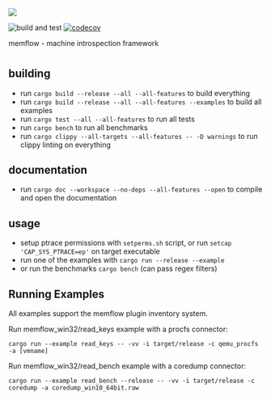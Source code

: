 ![](docs/logo.png)

![build and test](https://github.com/memflow/memflow/workflows/Build%20and%20test/badge.svg?branch=dev)
[![codecov](https://codecov.io/gh/memflow/memflow/branch/master/graph/badge.svg?token=XT7R158N6W)](https://codecov.io/gh/memflow/memflow)

memflow - machine introspection framework

#

## building
- run `cargo build --release --all --all-features` to build everything
- run `cargo build --release --all --all-features --examples` to build all examples
- run `cargo test --all --all-features` to run all tests
- run `cargo bench` to run all benchmarks
- run `cargo clippy --all-targets --all-features -- -D warnings` to run clippy linting on everything

## documentation
- run `cargo doc --workspace --no-deps --all-features --open` to compile and open the documentation

## usage
- setup ptrace permissions with `setperms.sh` script, or run `setcap 'CAP_SYS_PTRACE=ep'` on target executable
- run one of the examples with `cargo run --release --example`
- or run the benchmarks `cargo bench` (can pass regex filters)

## Running Examples

All examples support the memflow plugin inventory system.

Run memflow_win32/read_keys example with a procfs connector:

`cargo run --example read_keys -- -vv -i target/release -c qemu_procfs -a [vmname]`

Run memflow_win32/read_bench example with a coredump connector:

`cargo run --example read_bench --release -- -vv -i target/release -c coredump -a coredump_win10_64bit.raw`
